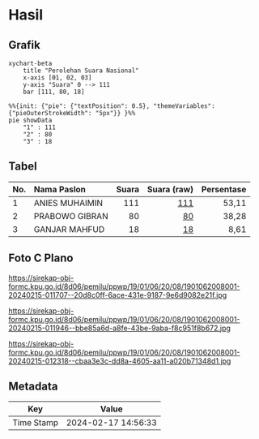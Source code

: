 # Hasil

## Grafik

```mermaid
xychart-beta
    title "Perolehan Suara Nasional"
    x-axis [01, 02, 03]
    y-axis "Suara" 0 --> 111
    bar [111, 80, 18]
```

```mermaid
%%{init: {"pie": {"textPosition": 0.5}, "themeVariables": {"pieOuterStrokeWidth": "5px"}} }%%
pie showData
    "1" : 111
    "2" : 80
    "3" : 18
```

## Tabel

| No. | Nama Paslon    | Suara | Suara (raw) | Persentase |
|:--- |:-------------- | -----:| -----------:| ----------:|
| 1   | ANIES MUHAIMIN | 111   | [111][p-1]  | 53,11      |
| 2   | PRABOWO GIBRAN | 80    | [80][p-2]   | 38,28      |
| 3   | GANJAR MAHFUD  | 18    | [18][p-3]   | 8,61       |


[p-1]: https://github.com/gigit-pemilu/pemilu-2024/blob/main/pilpres/hitung-suara/sub/19-kepulauan-bangka-belitung/sub/01-bangka/sub/06-bakam/sub/2008-bukit-layang/sub/001-tps/sub/paslon-1.txt
[p-2]: https://github.com/gigit-pemilu/pemilu-2024/blob/main/pilpres/hitung-suara/sub/19-kepulauan-bangka-belitung/sub/01-bangka/sub/06-bakam/sub/2008-bukit-layang/sub/001-tps/sub/paslon-2.txt
[p-3]: https://github.com/gigit-pemilu/pemilu-2024/blob/main/pilpres/hitung-suara/sub/19-kepulauan-bangka-belitung/sub/01-bangka/sub/06-bakam/sub/2008-bukit-layang/sub/001-tps/sub/paslon-3.txt

## Foto C Plano

https://sirekap-obj-formc.kpu.go.id/8d06/pemilu/ppwp/19/01/06/20/08/1901062008001-20240215-011707--20d8c0ff-6ace-431e-9187-9e6d9082e21f.jpg

https://sirekap-obj-formc.kpu.go.id/8d06/pemilu/ppwp/19/01/06/20/08/1901062008001-20240215-011946--bbe85a6d-a8fe-43be-9aba-f8c951f8b672.jpg

https://sirekap-obj-formc.kpu.go.id/8d06/pemilu/ppwp/19/01/06/20/08/1901062008001-20240215-012318--cbaa3e3c-dd8a-4605-aa11-a020b71348d1.jpg


## Metadata

| Key        | Value               |
| ---------- | ------------------- |
| Time Stamp | 2024-02-17 14:56:33 |



